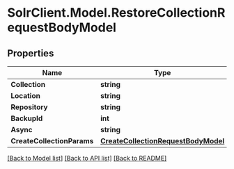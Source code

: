 # SolrClient.Model.RestoreCollectionRequestBodyModel

## Properties

Name | Type | Description | Notes
------------ | ------------- | ------------- | -------------
**Collection** | **string** |  | 
**Location** | **string** |  | [optional] 
**Repository** | **string** |  | [optional] 
**BackupId** | **int** |  | [optional] 
**Async** | **string** |  | [optional] 
**CreateCollectionParams** | [**CreateCollectionRequestBodyModel**](CreateCollectionRequestBodyModel.md) |  | [optional] 

[[Back to Model list]](../README.md#documentation-for-models) [[Back to API list]](../README.md#documentation-for-api-endpoints) [[Back to README]](../README.md)

